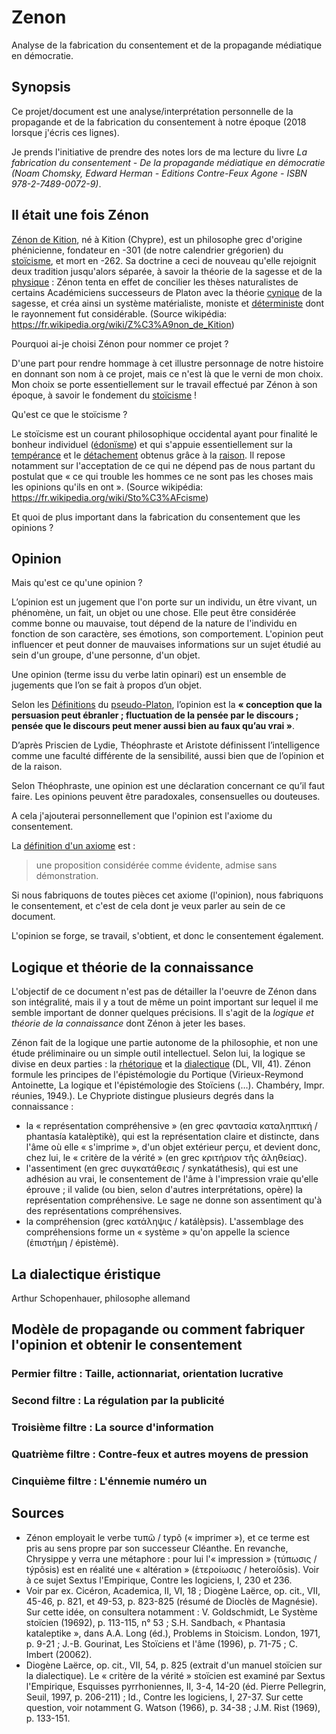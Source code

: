 # Zenon

Analyse de la fabrication du consentement et de la propagande médiatique 
en démocratie.

## Synopsis

Ce projet/document est une analyse/interprétation personnelle de la 
propagande et de la fabrication du consentement à notre époque 
(2018 lorsque j'écris ces lignes).

Je prends l'initiative de prendre des notes lors de ma lecture du livre 
*La fabrication du consentement - De la propagande médiatique en démocratie 
(Noam Chomsky, Edward Herman - Editions Contre-Feux Agone - ISBN 978-2-7489-0072-9)*.

## Il était une fois Zénon

[Zénon de Kition](https://fr.wikipedia.org/wiki/Z%C3%A9non_de_Kition), 
né à Kition (Chypre), est un philosophe grec d'origine 
phénicienne, fondateur en -301 (de notre calendrier grégorien) du 
[stoïcisme](https://fr.wikipedia.org/wiki/Sto%C3%AFcisme), et mort en -262.
Sa doctrine a ceci de nouveau qu'elle rejoignit deux tradition jusqu'alors séparée,
à savoir la théorie de la sagesse et de la [physique](https://fr.wikipedia.org/wiki/Physique) :
Zénon tenta en effet de concilier les thèses naturalistes de certains 
Académiciens successeurs de Platon avec la théorie [cynique](https://fr.wikipedia.org/wiki/Cynisme)
de la sagesse, et créa ainsi un système matérialiste, 
moniste et [déterministe](https://fr.wikipedia.org/wiki/D%C3%A9terminisme)
dont le rayonnement fut considérable.
(Source wikipédia: https://fr.wikipedia.org/wiki/Z%C3%A9non_de_Kition)

Pourquoi ai-je choisi Zénon pour nommer ce projet ?

D'une part pour rendre hommage à cet illustre personnage de notre histoire 
en donnant son nom à ce projet, mais ce n'est là que le verni de mon choix. Mon
choix se porte essentiellement sur le travail effectué par Zénon à son époque,
à savoir le fondement du [stoïcisme](https://fr.wikipedia.org/wiki/Sto%C3%AFcisme) !

Qu'est ce que le stoïcisme ?

Le stoïcisme est un courant philosophique occidental ayant pour finalité 
le bonheur individuel ([édonïsme](https://fr.wikipedia.org/wiki/Eud%C3%A9monisme)) 
et qui s'appuie essentiellement sur la [tempérance](https://fr.wikipedia.org/wiki/Temp%C3%A9rance) 
et le [détachement](https://fr.wikipedia.org/wiki/D%C3%A9tachement_(philosophie)) 
obtenus grâce à la [raison](https://fr.wikipedia.org/wiki/Raison).
Il repose notamment sur l'acceptation de ce qui ne dépend pas de nous partant 
du postulat que « ce qui trouble les hommes ce ne sont pas les choses mais 
les opinions qu'ils en ont ». (Source wikipédia: https://fr.wikipedia.org/wiki/Sto%C3%AFcisme)

Et quoi de plus important dans la fabrication du consentement que les opinions ?

## Opinion

Mais qu'est ce qu'une opinion ?

L’opinion est un jugement que l'on porte sur un individu, un être vivant,
un phénomène, un fait, un objet ou une chose. Elle peut être considérée 
comme bonne ou mauvaise, tout dépend de la nature de l'individu en fonction 
de son caractère, ses émotions, son comportement. L'opinion peut influencer 
et peut donner de mauvaises informations sur un sujet étudié au sein d'un 
groupe, d'une personne, d'un objet. 

Une opinion (terme issu du verbe latin opinari) est un ensemble de jugements 
que l’on se fait à propos d’un objet. 

Selon les [Définitions](https://fr.wikipedia.org/wiki/D%C3%A9finitions_(pseudo-Platon)) du 
[pseudo-Platon](https://fr.wikipedia.org/wiki/Platon), l’opinion est 
la **« conception que la persuasion peut ébranler ; fluctuation de la pensée 
par le discours ; pensée que le discours peut mener aussi bien au faux qu’au vrai »**.

D’après Priscien de Lydie, Théophraste et Aristote définissent 
l’intelligence comme une faculté différente de la sensibilité, aussi bien 
que de l’opinion et de la raison.

Selon Théophraste, une opinion est une déclaration concernant ce qu’il faut faire. 
Les opinions peuvent être paradoxales, consensuelles ou douteuses.

A cela j'ajouterai personnellement que l'opinion est l'axiome du consentement.

La [définition d'un axiome](https://fr.wikipedia.org/wiki/Axiome) est : 
> une proposition considérée comme évidente, admise sans démonstration.

Si nous fabriquons de toutes pièces cet axiome (l'opinion), nous fabriquons
le consentement, et c'est de cela dont je veux parler au sein de ce document.

L'opinion se forge, se travail, s'obtient, et donc le consentement également.

## Logique et théorie de la connaissance

L'objectif de ce document n'est pas de détailler la l'oeuvre de Zénon dans son
intégralité, mais il y a tout de même un point important sur lequel il me semble
important de donner quelques précisions. Il s'agit de la 
*logique et théorie de la connaissance* dont Zénon à jeter les bases.

Zénon fait de la logique une partie autonome de la philosophie, 
et non une étude préliminaire ou un simple outil intellectuel. 
Selon lui, la logique se divise en deux parties : la [rhétorique](https://fr.wikipedia.org/wiki/Rh%C3%A9torique)
et la [dialectique](https://fr.wikipedia.org/wiki/Dialectique) (DL, VII, 41). 
Zénon formule les principes de l'épistémologie du Portique
(Virieux-Reymond Antoinette, La logique et l'épistémologie des Stoïciens (…). Chambéry, Impr. réunies, 1949.).
Le Chypriote distingue plusieurs degrés dans la connaissance :
- la « représentation compréhensive » (en grec φαντασία καταληπτική / phantasía katalèptikè), qui est la représentation claire et distincte, dans l'âme où elle « s'imprime », d'un objet extérieur perçu, et devient donc, chez lui, le « critère de la vérité » (en grec κριτήριον τῆς ἀληθείας).
- l'assentiment (en grec συγκατάθεσις / synkatáthesis), qui est une adhésion au vrai, le consentement de l'âme à l'impression vraie qu'elle éprouve ; il valide (ou bien, selon d'autres interprétations, opère) la représentation compréhensive. Le sage ne donne son assentiment qu'à des représentations compréhensives.
- la compréhension (grec κατάληψις / katálèpsis). L'assemblage des compréhensions forme un « système » qu'on appelle la science (ἐπιστήμη / épistèmè).

## La dialectique éristique

Arthur Schopenhauer, philosophe allemand 

## Modèle de propagande ou comment fabriquer l'opinion et obtenir le consentement

### Permier filtre : Taille, actionnariat, orientation lucrative

### Second filtre : La régulation par la publicité

### Troisième filtre : La source d'information

### Quatrième filtre :  Contre-feux et autres moyens de pression

### Cinquième filtre : L'énnemie numéro un

## Sources

- Zénon employait le verbe τυπῶ / typô (« imprimer »), et ce terme est pris au sens propre par son successeur Cléanthe. En revanche, Chrysippe y verra une métaphore : pour lui l'« impression » (τύπωσις / týpôsis) est en réalité une « altération » (ἑτεροίωσις / heterοíôsis). Voir à ce sujet Sextus l'Empirique, Contre les logiciens, I, 230 et 236.
- Voir par ex. Cicéron, Academica, II, VI, 18 ; Diogène Laërce, op. cit., VII, 45-46, p. 821, et 49-53, p. 823-825 (résumé de Dioclès de Magnésie). Sur cette idée, on consultera notamment : V. Goldschmidt, Le Système stoïcien (19692), p. 113-115, n° 53 ; S.H. Sandbach, « Phantasia kataleptike », dans A.A. Long (éd.), Problems in Stoicism. London, 1971, p. 9-21 ; J.-B. Gourinat, Les Stoïciens et l'âme (1996), p. 71-75 ; C. Imbert (20062).
- Diogène Laërce, op. cit., VII, 54, p. 825 (extrait d'un manuel stoïcien sur la dialectique). Le « critère de la vérité » stoïcien est examiné par Sextus l'Empirique, Esquisses pyrrhoniennes, II, 3-4, 14-20 (éd. Pierre Pellegrin, Seuil, 1997, p. 206-211) ; Id., Contre les logiciens, I, 27-37. Sur cette question, voir notamment G. Watson (1966), p. 34-38 ; J.M. Rist (1969), p. 133-151.


